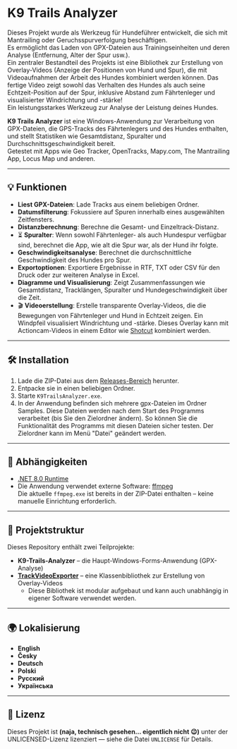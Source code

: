 ﻿# K9 Trails Analyzer

Dieses Projekt wurde als Werkzeug für Hundeführer entwickelt, die sich mit Mantrailing oder Geruchsspurverfolgung beschäftigen.  
Es ermöglicht das Laden von GPX-Dateien aus Trainingseinheiten und deren Analyse (Entfernung, Alter der Spur usw.).  
Ein zentraler Bestandteil des Projekts ist eine Bibliothek zur Erstellung von Overlay-Videos (Anzeige der Positionen von Hund und Spur), die mit Videoaufnahmen der Arbeit des Hundes kombiniert werden können. Das fertige Video zeigt sowohl das Verhalten des Hundes als auch seine Echtzeit-Position auf der Spur, inklusive Abstand zum Fährtenleger und visualisierter Windrichtung und -stärke!  
Ein leistungsstarkes Werkzeug zur Analyse der Leistung deines Hundes.

**K9 Trails Analyzer** ist eine Windows-Anwendung zur Verarbeitung von GPX-Dateien, die GPS-Tracks des Fährtenlegers und des Hundes enthalten, und stellt Statistiken wie Gesamtdistanz, Spuralter und Durchschnittsgeschwindigkeit bereit.  
Getestet mit Apps wie Geo Tracker, OpenTracks, Mapy.com, The Mantrailing App, Locus Map und anderen.

---

## 💡 Funktionen

- **Liest GPX-Dateien**: Lade Tracks aus einem beliebigen Ordner.
- **Datumsfilterung**: Fokussiere auf Spuren innerhalb eines ausgewählten Zeitfensters.
- **Distanzberechnung**: Berechne die Gesamt- und Einzeltrack-Distanz.
- ⏳ **Spuralter**: Wenn sowohl Fährtenleger- als auch Hundespur verfügbar sind, berechnet die App, wie alt die Spur war, als der Hund ihr folgte.
- **Geschwindigkeitsanalyse**: Berechnet die durchschnittliche Geschwindigkeit des Hundes pro Spur.
- **Exportoptionen**: Exportiere Ergebnisse in RTF, TXT oder CSV für den Druck oder zur weiteren Analyse in Excel.
- **Diagramme und Visualisierung**: Zeigt Zusammenfassungen wie Gesamtdistanz, Tracklängen, Spuralter und Hundegeschwindigkeit über die Zeit.
- 🎬 **Videoerstellung**: Erstelle transparente Overlay-Videos, die die Bewegungen von Fährtenleger und Hund in Echtzeit zeigen. Ein Windpfeil visualisiert Windrichtung und -stärke. Dieses Overlay kann mit Actioncam-Videos in einem Editor wie [Shotcut](https://shotcut.org/) kombiniert werden.

---

## 🛠️ Installation

1. Lade die ZIP-Datei aus dem [Releases-Bereich](https://github.com/mwrnckx/K9-Trails-AnalyzerII/releases) herunter.
2. Entpacke sie in einen beliebigen Ordner.
3. Starte `K9TrailsAnalyzer.exe`.
4. In der Anwendung befinden sich mehrere gpx-Dateien im Ordner Samples. Diese Dateien werden nach dem Start des Programms verarbeitet (bis Sie den Zielordner ändern). So können Sie die Funktionalität des Programms mit diesen Dateien sicher testen. Der Zielordner kann im Menü "Datei" geändert werden.

---

## 🧱 Abhängigkeiten

- [.NET 8.0 Runtime](https://dotnet.microsoft.com/en-us/download)
- Die Anwendung verwendet externe Software: [ffmpeg](https://ffmpeg.org/)  
  Die aktuelle `ffmpeg.exe` ist bereits in der ZIP-Datei enthalten – keine manuelle Einrichtung erforderlich.

---

## 📂 Projektstruktur

Dieses Repository enthält zwei Teilprojekte:

- **K9-Trails-Analyzer** – die Haupt-Windows-Forms-Anwendung (GPX-Analyse)
- **[TrackVideoExporter](TrackVideoExporter.md)** – eine Klassenbibliothek zur Erstellung von Overlay-Videos
  - Diese Bibliothek ist modular aufgebaut und kann auch unabhängig in eigener Software verwendet werden.

---

## 🌍 Lokalisierung

- **English**
- **Česky**
- **Deutsch**
- **Polski**
- **Русский**
- **Українська**

---

## 📜 Lizenz

Dieses Projekt ist **(naja, technisch gesehen… eigentlich nicht 😉)** unter der UNLICENSED-Lizenz lizenziert — siehe die Datei `UNLICENSE` für Details.


